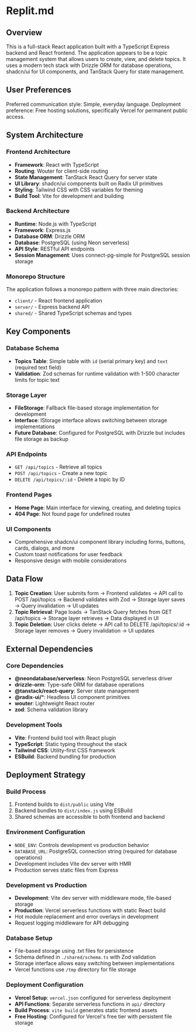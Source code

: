 # Replit.md

## Overview

This is a full-stack React application built with a TypeScript Express backend and React frontend. The application appears to be a topic management system that allows users to create, view, and delete topics. It uses a modern tech stack with Drizzle ORM for database operations, shadcn/ui for UI components, and TanStack Query for state management.

## User Preferences

Preferred communication style: Simple, everyday language.
Deployment preference: Free hosting solutions, specifically Vercel for permanent public access.

## System Architecture

### Frontend Architecture
- **Framework**: React with TypeScript
- **Routing**: Wouter for client-side routing
- **State Management**: TanStack React Query for server state
- **UI Library**: shadcn/ui components built on Radix UI primitives
- **Styling**: Tailwind CSS with CSS variables for theming
- **Build Tool**: Vite for development and building

### Backend Architecture
- **Runtime**: Node.js with TypeScript
- **Framework**: Express.js
- **Database ORM**: Drizzle ORM
- **Database**: PostgreSQL (using Neon serverless)
- **API Style**: RESTful API endpoints
- **Session Management**: Uses connect-pg-simple for PostgreSQL session storage

### Monorepo Structure
The application follows a monorepo pattern with three main directories:
- `client/` - React frontend application
- `server/` - Express backend API
- `shared/` - Shared TypeScript schemas and types

## Key Components

### Database Schema
- **Topics Table**: Simple table with `id` (serial primary key) and `text` (required text field)
- **Validation**: Zod schemas for runtime validation with 1-500 character limits for topic text

### Storage Layer
- **FileStorage**: Fallback file-based storage implementation for development
- **Interface**: IStorage interface allows switching between storage implementations
- **Future Database**: Configured for PostgreSQL with Drizzle but includes file storage as backup

### API Endpoints
- `GET /api/topics` - Retrieve all topics
- `POST /api/topics` - Create a new topic
- `DELETE /api/topics/:id` - Delete a topic by ID

### Frontend Pages
- **Home Page**: Main interface for viewing, creating, and deleting topics
- **404 Page**: Not found page for undefined routes

### UI Components
- Comprehensive shadcn/ui component library including forms, buttons, cards, dialogs, and more
- Custom toast notifications for user feedback
- Responsive design with mobile considerations

## Data Flow

1. **Topic Creation**: User submits form → Frontend validates → API call to POST /api/topics → Backend validates with Zod → Storage layer saves → Query invalidation → UI updates
2. **Topic Retrieval**: Page loads → TanStack Query fetches from GET /api/topics → Storage layer retrieves → Data displayed in UI
3. **Topic Deletion**: User clicks delete → API call to DELETE /api/topics/:id → Storage layer removes → Query invalidation → UI updates

## External Dependencies

### Core Dependencies
- **@neondatabase/serverless**: Neon PostgreSQL serverless driver
- **drizzle-orm**: Type-safe ORM for database operations
- **@tanstack/react-query**: Server state management
- **@radix-ui/***: Headless UI component primitives
- **wouter**: Lightweight React router
- **zod**: Schema validation library

### Development Tools
- **Vite**: Frontend build tool with React plugin
- **TypeScript**: Static typing throughout the stack
- **Tailwind CSS**: Utility-first CSS framework
- **ESBuild**: Backend bundling for production

## Deployment Strategy

### Build Process
1. Frontend builds to `dist/public` using Vite
2. Backend bundles to `dist/index.js` using ESBuild
3. Shared schemas are accessible to both frontend and backend

### Environment Configuration
- `NODE_ENV`: Controls development vs production behavior
- `DATABASE_URL`: PostgreSQL connection string (required for database operations)
- Development includes Vite dev server with HMR
- Production serves static files from Express

### Development vs Production
- **Development**: Vite dev server with middleware mode, file-based storage
- **Production**: Vercel serverless functions with static React build
- Hot module replacement and error overlays in development
- Request logging middleware for API debugging

### Database Setup
- File-based storage using .txt files for persistence
- Schema defined in `./shared/schema.ts` with Zod validation
- Storage interface allows easy switching between implementations
- Vercel functions use `/tmp` directory for file storage

### Deployment Configuration
- **Vercel Setup**: `vercel.json` configured for serverless deployment
- **API Functions**: Separate serverless functions in `api/` directory
- **Build Process**: `vite build` generates static frontend assets
- **Free Hosting**: Configured for Vercel's free tier with persistent file storage